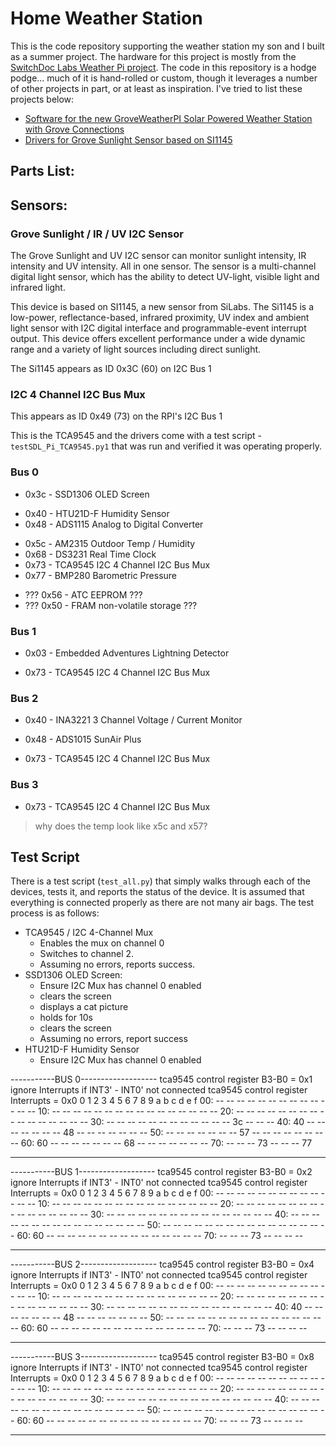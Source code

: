 # Home Weather Station
This is the code repository supporting the weather station my son and I built as a summer project. The hardware for this project is mostly from the [SwitchDoc Labs Weather Pi project](http://www.switchdoc.com/2016/12/tutorial-part-1-building-a-solar-powered-raspberry-pi-weather-station-groveweatherpi/). The code in this repository is a hodge podge... much of it is hand-rolled or custom, though it leverages a number of other projects in part, or at least as inspiration. I've tried to list these projects below:

- [Software for the new GroveWeatherPI Solar Powered Weather Station with Grove Connections](https://github.com/switchdoclabs/SDL_Pi_GroveWeatherPi)
- [Drivers for Grove Sunlight Sensor based on SI1145](https://github.com/switchdoclabs/SDL_Pi_SI1145)


## Parts List:




## Sensors:

### Grove Sunlight / IR / UV I2C Sensor
The Grove Sunlight and UV I2C sensor can monitor sunlight intensity, IR intensity and UV intensity.  All in one sensor. The sensor is a multi-channel digital light sensor, which has the ability to detect UV-light, visible light and infrared light.

This device is based on SI1145, a new sensor from SiLabs. The Si1145 is a low-power, reflectance-based, infrared proximity, UV index and ambient light sensor with I2C digital interface and programmable-event interrupt output. This device offers excellent performance under a wide dynamic range and a variety of light sources including direct sunlight.

The Si1145 appears as ID 0x3C (60) on I2C Bus 1


### I2C 4 Channel I2C Bus Mux
This appears as ID 0x49 (73) on the RPI's I2C Bus 1

This is the TCA9545 and the drivers come with a test script - `testSDL_Pi_TCA9545.py1` that was run and verified it was operating properly.


### Bus 0
+ 0x3c - SSD1306 OLED Screen
- 0x40 - HTU21D-F Humidity Sensor
- 0x48 - ADS1115 Analog to Digital Converter
+ 0x5c - AM2315 Outdoor Temp / Humidity
+ 0x68 - DS3231 Real Time Clock
+ 0x73 - TCA9545 I2C 4 Channel I2C Bus Mux
+ 0x77 - BMP280 Barometric Pressure

- ??? 0x56 - ATC EEPROM ???
- ??? 0x50 - FRAM non-volatile storage ???

### Bus 1
- 0x03 - Embedded Adventures Lightning Detector
+ 0x73 - TCA9545 I2C 4 Channel I2C Bus Mux

### Bus 2
+ 0x40 - INA3221 3 Channel Voltage / Current Monitor
- 0x48 - ADS1015 SunAir Plus
+ 0x73 - TCA9545 I2C 4 Channel I2C Bus Mux

### Bus 3
+ 0x73 - TCA9545 I2C 4 Channel I2C Bus Mux


> why does the temp look like x5c and x57?



## Test Script
There is a test script (`test_all.py`) that simply walks through each of the devices, tests it, and reports the status of the device. It is assumed that everything is connected properly as there are not many air bags. The test process is as follows:

- TCA9545 / I2C 4-Channel Mux
  - Enables the mux on channel 0
  - Switches to channel 2.
  - Assuming no errors, reports success.
- SSD1306 OLED Screen:
  - Ensure I2C Mux has channel 0 enabled
  - clears the screen
  - displays a cat picture
  - holds for 10s
  - clears the screen
  - Assuming no errors, report success
- HTU21D-F Humidity Sensor
  - Ensure I2C Mux has channel 0 enabled




-----------BUS 0-------------------
tca9545 control register B3-B0 = 0x1
ignore Interrupts if INT3' - INT0' not connected
tca9545 control register Interrupts = 0x0
     0  1  2  3  4  5  6  7  8  9  a  b  c  d  e  f
00:          -- -- -- -- -- -- -- -- -- -- -- -- --
10: -- -- -- -- -- -- -- -- -- -- -- -- -- -- -- --
20: -- -- -- -- -- -- -- -- -- -- -- -- -- -- -- --
30: -- -- -- -- -- -- -- -- -- -- -- -- 3c -- -- --
40: 40 -- -- -- -- -- -- -- 48 -- -- -- -- -- -- --
50: -- -- -- -- -- -- -- 57 -- -- -- -- -- -- -- --
60: 60 -- -- -- -- -- -- -- 68 -- -- -- -- -- -- --
70: -- -- -- 73 -- -- -- 77

-----------------------------------

-----------BUS 1-------------------
tca9545 control register B3-B0 = 0x2
ignore Interrupts if INT3' - INT0' not connected
tca9545 control register Interrupts = 0x0
     0  1  2  3  4  5  6  7  8  9  a  b  c  d  e  f
00:          -- -- -- -- -- -- -- -- -- -- -- -- --
10: -- -- -- -- -- -- -- -- -- -- -- -- -- -- -- --
20: -- -- -- -- -- -- -- -- -- -- -- -- -- -- -- --
30: -- -- -- -- -- -- -- -- -- -- -- -- -- -- -- --
40: -- -- -- -- -- -- -- -- -- -- -- -- -- -- -- --
50: -- -- -- -- -- -- -- -- -- -- -- -- -- -- -- --
60: 60 -- -- -- -- -- -- -- -- -- -- -- -- -- -- --
70: -- -- -- 73 -- -- -- --

-----------------------------------

-----------BUS 2-------------------
tca9545 control register B3-B0 = 0x4
ignore Interrupts if INT3' - INT0' not connected
tca9545 control register Interrupts = 0x0
     0  1  2  3  4  5  6  7  8  9  a  b  c  d  e  f
00:          -- -- -- -- -- -- -- -- -- -- -- -- --
10: -- -- -- -- -- -- -- -- -- -- -- -- -- -- -- --
20: -- -- -- -- -- -- -- -- -- -- -- -- -- -- -- --
30: -- -- -- -- -- -- -- -- -- -- -- -- -- -- -- --
40: 40 -- -- -- -- -- -- -- 48 -- -- -- -- -- -- --
50: -- -- -- -- -- -- -- -- -- -- -- -- -- -- -- --
60: 60 -- -- -- -- -- -- -- -- -- -- -- -- -- -- --
70: -- -- -- 73 -- -- -- --

-----------------------------------

-----------BUS 3-------------------
tca9545 control register B3-B0 = 0x8
ignore Interrupts if INT3' - INT0' not connected
tca9545 control register Interrupts = 0x0
     0  1  2  3  4  5  6  7  8  9  a  b  c  d  e  f
00:          -- -- -- -- -- -- -- -- -- -- -- -- --
10: -- -- -- -- -- -- -- -- -- -- -- -- -- -- -- --
20: -- -- -- -- -- -- -- -- -- -- -- -- -- -- -- --
30: -- -- -- -- -- -- -- -- -- -- -- -- -- -- -- --
40: -- -- -- -- -- -- -- -- -- -- -- -- -- -- -- --
50: -- -- -- -- -- -- -- -- -- -- -- -- -- -- -- --
60: 60 -- -- -- -- -- -- -- -- -- -- -- -- -- -- --
70: -- -- -- 73 -- -- -- --

-----------------------------------
